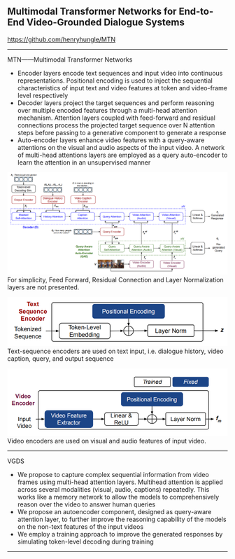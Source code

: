 ## Multimodal Transformer Networks for End-to-End Video-Grounded Dialogue Systems

https://github.com/henryhungle/MTN

---

MTN——Multimodal Transformer Networks

- Encoder layers encode text sequences and input video into continuous representations. Positional encoding is used to inject the sequential characteristics of input text and video features at token and video-frame level respectively
- Decoder layers project the target sequences and perform reasoning over multiple encoded features through a multi-head attention mechanism. Attention layers coupled with feed-forward and residual connections process the projected target sequence over N attention steps before passing to a generative component to generate a response
- Auto-encoder layers enhance video features with a query-aware attentions on the visual and audio aspects of the input video. A network of multi-head attentions layers are employed as a query auto-encoder to learn the attention in an unsupervised manner

![img](../imgs/a47dfa76-4f37-43b8-826c-bfea9c6d3163.png)
For simplicity, Feed Forward, Residual Connection and Layer Normalization layers are not presented.

![img](../imgs/7de032ce-33ef-49aa-bdc8-c9d8d3aa03e1.png)
 Text-sequence encoders are used on text input, i.e. dialogue history, video caption, query, and output sequence

![img](../imgs/00ee26a1-6ea7-4da7-81e7-eb422eca643d.png)
Video encoders are used on visual and audio features of input video.

---

VGDS
- We propose to capture complex sequential information from video frames using multi-head attention layers. Multihead attention is applied across several modalities (visual, audio, captions) repeatedly. This works like a memory network to allow the models to comprehensively reason over the video to answer human queries
- We propose an autoencoder component, designed as query-aware attention layer, to further improve the reasoning capability of the models on the non-text features of the input videos
- We employ a training approach to improve the generated responses by simulating token-level decoding during training

---
